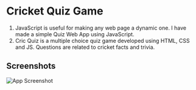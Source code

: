 
# Cricket Quiz Game

1. JavaScript is useful for making any web page a dynamic one. I have made a simple Quiz Web App using JavaScript.
2. Cric Quiz is a multiple choice quiz game developed using HTML, CSS and JS. Questions are related to cricket facts and trivia.

## Screenshots

![App Screenshot](https://via.placeholder.com/468x300?text=App+Screenshot+Here)

